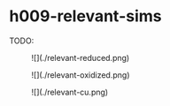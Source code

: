 # h009-relevant-sims

TODO:

<figure markdown>
![](./relevant-reduced.png)
</figure>

<figure markdown>
![](./relevant-oxidized.png)
</figure>

<figure markdown>
![](./relevant-cu.png)
</figure>
